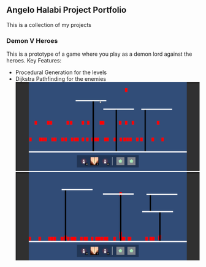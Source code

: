## Angelo Halabi Project Portfolio

This is a collection of my projects

### Demon V Heroes

This is a prototype of a game where you play as a demon lord against the heroes.
Key Features:
- Procedural Generation for the levels
- Dijkstra Pathfinding for the enemies 
![](DemonVHeroesGif.gif)
![](DemonVHeroesGif1.gif)
